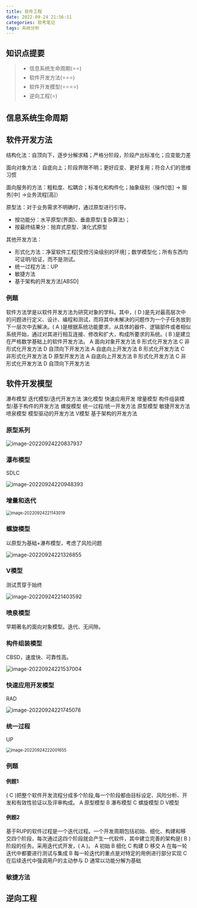 ```yaml
---
title: 软件工程
date: 2022-09-24 21:56:11
categories: 软考笔记
tags: 系统分析
---
```


## 知识点提要
> - 信息系统生命周期(⭐⭐)
> - 软件开发方法(⭐⭐⭐)
> - 软件开发模型(⭐⭐⭐⭐)
> - 逆向工程(⭐)

## 信息系统生命周期



## 软件开发方法

结构化法：自顶向下，逐步分解求精；严格分阶段，阶段产出标准化；应变能力差

面向对象方法：自底向上；阶段界限不明；更好应变、更好复用；符合人们的思维习惯

面向服务的方法：粗粒度、松耦合；标准化和构件化；抽象级别（操作[低] -> 服务[中] ->业务流程[高]）

原型法：对于业务需求不明确时，通过原型进行引导。

- 按功能分：水平原型(界面)、垂直原型(复杂算法)；
- 按最终结果分：抛弃式原型、演化式原型

其他开发方法：

- 形式化方法：净室软件工程[受控污染级别的环境]；数学模型化；所有东西均可证明/验证，而不是测试。
- 统一过程方法：UP
- 敏捷方法
- 基于架构的开发方法[ABSD]

### 例题

软件方法学是以软件开发方法为研究对象的学科。其中，( D )是先对最高层次中的问题进行定义、设计、编程和测试，而将其中未解决的问题作为一个子任务放到下一层次中去解决。( A )是根据系统功能要求，从具体的器件、逻辑部件或者相似系统开始，通过对其进行相互连接、修改和扩大，构成所要求的系统。( B )是建立在严格数学基础上的软件开发方法。
A 面向对象开发方法	B 形式化开发方法	C 非形式化开发方法	D 自顶向下开发方法
A 自底向上开发方法	B 形式化开发方法	C 非形式化开发方法	D 原型开发方法
A 自底向上开发方法	B 形式化开发方法	C 非形式化开发方法	D 自顶向下开发方法

## 软件开发模型

瀑布模型
迭代模型/迭代开发方法
演化模型
快速应用开发
增量模型
构件组装模型/基于构件的开发方法
螺旋模型
统一过程/统一开发方法
原型模型
敏捷开发方法
喷泉模型
模型驱动的开发方法
V模型
基于架构的开发方法

### 原型系列

![image-20220924220837937](https://geforce-tang.oss-cn-shanghai.aliyuncs.com/imgs/image-20220924220837937.png)

### 瀑布模型

SDLC

![image-20220924220948393](https://geforce-tang.oss-cn-shanghai.aliyuncs.com/imgs/image-20220924220948393.png)

### 增量和迭代

<img src="D:\WritingBoor\Blogs\GithexoBolgs\source\_posts\2022\05\11-软件工程.assets\image-20220924221143019.png" alt="image-20220924221143019" style="zoom:80%;" />

### 螺旋模型

以原型为基础+瀑布模型，考虑了风险问题

![image-20220924221326855](https://geforce-tang.oss-cn-shanghai.aliyuncs.com/imgs/image-20220924221326855.png)

### V模型

测试贯穿于始终

![image-20220924221403592](https://geforce-tang.oss-cn-shanghai.aliyuncs.com/imgs/image-20220924221403592.png)

### 喷泉模型

早期著名的面向对象模型。迭代、无间隙。

### 构件组装模型

CBSD，速度快、可靠性高。

![image-20220924221537004](https://geforce-tang.oss-cn-shanghai.aliyuncs.com/imgs/image-20220924221537004.png)

### 快速应用开发模型

RAD

![image-20220924221745078](https://geforce-tang.oss-cn-shanghai.aliyuncs.com/imgs/image-20220924221745078.png)

### 统一过程

UP

<img src="D:\WritingBoor\Blogs\GithexoBolgs\source\_posts\2022\05\11-软件工程.assets\image-20220924222001655.png" alt="image-20220924222001655" style="zoom:80%;" />

### 例题

#### 例题1

( C )把整个软件开发流程分成多个阶段,每一个阶段都由目标设定、风险分析、开发和有效性验证以及评审构成。
A 原型模型
B 瀑布模型
C 螺旋模型
D V模型

#### 例题2

基于RUP的软件过程是一个迭代过程。一个开发周期包括初始、细化、构建和移交四个阶段，每次通过这四个阶段就会产生一代软件，其中建立完善的架构是( B )阶段的任务。采用迭代式开发，( A )。
A 初始	B 细化	C 构建	D 移交
A 在每一轮迭代中都要进行测试与集成
B 每一轮迭代的重点是对特定的用例进行部分实现
C 在后续迭代中强调用户的主动参与
D 通常以功能分解为基础

### 敏捷方法



## 逆向工程
